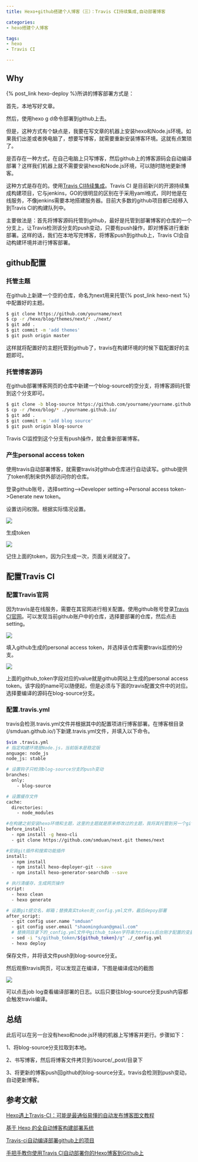 ```yaml
---
title: Hexo+github搭建个人博客（三）：Travis CI持续集成,自动部署博客

categories: 
- hexo搭建个人博客

tags:
- hexo
- Travis CI

---
```

## Why
{% post_link hexo-deploy  %}所讲的博客部署方式是：

首先，本地写好文章。

然后，使用hexo g d命令部署到github上去。
<!-- more -->

但是，这种方式有个缺点是，我要在写文章的机器上安装hexo和Node.js环境。如果我们出差或者换电脑了，想要写博客，就需要重新安装博客环境。这就有点繁琐了。

是否存在一种方式，在自己电脑上只写博客，然后github上的博客源码会自动编译部署？这样我们机器上就不需要安装hexo和Node.js环境，可以随时随地更新博客。

这种方式是存在的。使用[Travis CI持续集成](https://travis-ci.com/)。Travis CI 是目前新兴的开源持续集成构建项目，它与jenkins，GO的很明显的区别在于采用yaml格式，同时他是在线服务，不像jenkins需要本地搭建服务器。目前大多数的github项目都已经移入到Travis CI的构建队列中。

主要做法是：首先将博客源码托管到github，最好是托管到部署博客的仓库的一个分支上，让Travis检测该分支的push变动，只要有push操作，即对博客进行重新部署。这样的话，我们在本地写完博客，将博客push到github上，Travis CI会自动构建环境并进行博客部署。

## github配置
### 托管主题
在github上新建一个空的仓库，命名为next用来托管{% post_link hexo-next  %}中配置好的主题。

``` bash
$ git clone https://github.com/yourname/next
$ cp -r /hexo/blog/themes/next/* ./next/
$ git add .
$ git commit -m 'add themes'
$ git push origin master 
```
这样就将配置好的主题托管到github了，travis在构建环境的时候下载配置好的主题即可。

### 托管博客源码
在github部署博客网页的仓库中新建一个blog-source的空分支，将博客源码托管到这个分支即可。

``` bash
$ git clone -b blog-source https://github.com/yourname/yourname.github.io
$ cp -r /hexo/blog/* ./yourname.github.io/
$ git add .
$ git commit -m 'add blog source'
$ git push origin blog-source 
```
Travis CI监控到这个分支有push操作，就会重新部署博客。

### 产生personal access token
使用travis自动部署博客，就需要travis对github仓库进行自动读写。github提供了token机制来供外部访问你的仓库。

登录github账号，选择setting—>Developer setting->Personal access token->Generate new token。

设置访问权限。根据实际情况设置。

![](/images/set-permission.png)

生成token

![](/images/Personal_access_token.png)

记住上面的token，因为只生成一次，页面关闭就没了。

## 配置Travis CI
### 配置Travis官网
因为travis是在线服务，需要在其官网进行相关配置。使用github账号登录[Travis CI官网](https://travis-ci.com/)。可以发现当前github账户中的仓库，选择要部署的仓库，然后点击setting。

![](/images/select-repo.png)

填入github生成的personal access token，并选择该仓库需要travis监控的分支。

![](/images/set-travis.png)

上面的github_token字段对应的value就是github网站上生成的personal access token。该字段的name可以随便起，但是必须与下面的travis配置文件中的对应。选择要编译的源码在blog-source分支。
### 配置.travis.yml
travis会检测.travis.yml文件并根据其中的配置项进行博客部署。在博客根目录(/smduan.github.io/)下新建.travis.yml文件，并填入以下命令。

``` bash
$vim .travis.yml
# 指定构建环境是Node.js，当前版本是稳定版
anguage: node_js
node_js: stable

# 设置钩子只检测blog-source分支的push变动
branches:
  only:
    - blog-source

# 设置缓存文件
cache:
  directories:
    - node_modules

#在构建之前安装hexo环境和主题，这里的主题就是原来修改过的主题，我将其托管到另一个github仓库，直接clone就行，否则每次都是新的主题，要重新设置。
before_install:
  - npm install -g hexo-cli
  - git clone https://github.com/smduan/next.git themes/next

#安装git插件和搜索功能插件
install:
  - npm install
  - npm install hexo-deployer-git --save
  - npm install hexo-generator-searchdb --save

# 执行清缓存，生成网页操作
script:
  - hexo clean
  - hexo generate

# 设置git提交名，邮箱；替换真实token到_config.yml文件，最后depoy部署
after_script:
  - git config user.name "smduan"
  - git config user.email "shaomingduan@gmail.com"
  # 替换同目录下的_config.yml文件中github_token字符串为travis后台刚才配置的变量，注>意此处sed命令用了双引号。单引号无效！
  - sed -i "s/github_token/${github_token}/g" ./_config.yml
  - hexo deploy
```

保存文件，并将该文件push到blog-source分支。

然后观察travis网页，可以发现正在编译，下图是编译成功的截图

![](/images/run-travis.png)

可以点击job log查看编译部署的日志。以后只要往blog-source分支push内容都会触发travis编译。

## 总结
此后可以在另一台没有hexo和node.js环境的机器上写博客并更行。步骤如下：

1、将blog-source分支拉取到本地。

2、书写博客，然后将博客文件拷贝到/source/_post/目录下

3、将更新的博客push回github的blog-source分支。travis会检测到push变动，自动更新博客。
## 参考文献
[Hexo遇上Travis-CI：可能是最通俗易懂的自动发布博客图文教程](https://juejin.im/post/5a1fa30c6fb9a045263b5d2a)

[基于 Hexo 的全自动博客构建部署系统](http://kchen.cc/2016/11/12/hexo-instructions/)

[Travis-ci自动编译部署github上的项目](https://troyyang.com/2017/06/24/Travis_Auto_Build_Deploy_Github_Projects/)

[手把手教你使用Travis CI自动部署你的Hexo博客到Github上](https://www.jianshu.com/p/e22c13d85659)
